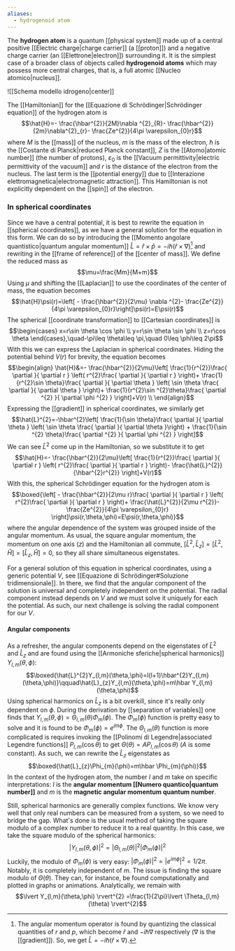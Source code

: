 ```yaml
---
aliases:
  - hydrogenoid atom
---
```

The **hydrogen atom** is a quantum [[physical system]] made up of a central positive [[Electric charge|charge carrier]] (a [[proton]]) and a negative charge carrier (an [[Elettrone|electron]]) surrounding it. It is the simplest case of a broader class of objects called **hydrogenoid atoms** which may possess more central charges, that is, a full atomic [[Nucleo atomico|nucleus]].

![[Schema modello idrogeno|center]]

The [[Hamiltonian]] for the [[Equazione di Schrödinger|Schrödinger equation]] of the hydrogen atom is
$$\hat{H}=- \frac{\hbar^{2}}{2M}\nabla ^{2}_{R}- \frac{\hbar^{2}}{2m}\nabla^{2}_{r}- \frac{Ze^{2}}{4\pi \varepsilon_{0}r}$$
where $M$ is the [[mass]] of the nucleus, $m$ is the mass of the electron, $\hbar$ is the [[Costante di Planck|reduced Planck constant]], $Z$ is the [[Atomo|atomic number]] (the number of protons), $\varepsilon_{0}$ is the [[Vacuum permittivity|electric permittivity of the vacuum]] and $r$ is the distance of the electron from the nucleus. The last term is the [[potential energy]] due to [[Interazione elettromagnetica|electromagnetic attraction]]. This Hamiltonian is not explicitly dependent on the [[spin]] of the electron.
### In spherical coordinates
Since we have a central potential, it is best to rewrite the equation in [[spherical coordinates]], as we have a general solution for the equation in this form. We can do so by introducing the [[Momento angolare quantistico|quantum angular momentum]] $\hat{L}=\hat{r}\times \hat{p}=-i\hbar (\hat{r}\times \nabla)$[^1] and rewriting in the [[frame of reference]] of the [[center of mass]]. We define the reduced mass as
$$\mu=\frac{Mm}{M+m}$$
Using $\mu$ and shifting the [[Laplacian]] to use the coordinates of the center of mass, the equation becomes
$$\hat{H}\psi(r)=\left[ - \frac{\hbar^{2}}{2\mu} \nabla ^{2}- \frac{Ze^{2}}{4\pi \varepsilon_{0}r}\right]\psi(r)=E\psi(r)$$
The spherical [[coordinate transformation]] to [[Cartesian coordinates]] is
$$\begin{cases}
x=r\sin \theta \cos \phi \\
y=r\sin \theta \sin \phi \\
z=r\cos \theta
\end{cases},\quad-\pi\leq \theta\leq \pi,\quad 0\leq \phi\leq 2\pi$$
With this we can express the Laplacian in spherical coordinates. Hiding the potential behind $V(r)$ for brevity, the equation becomes
$$\begin{align}
\hat{H}&=- \frac{\hbar^{2}}{2\mu}\left[ \frac{1}{r^{2}}\frac{ \partial  }{ \partial r } \left( r^{2}\frac{ \partial  }{ \partial r }  \right)+ \frac{1}{r^{2}\sin \theta}\frac{ \partial  }{ \partial \theta } \left( \sin \theta \frac{ \partial  }{ \partial \theta }  \right)+ \frac{1}{r^{2}\sin ^{2}\theta}\frac{ \partial ^{2}  }{ \partial \phi ^{2} }  \right]+V(r) \\
\end{align}$$
Expressing the [[gradient]] in spherical coordinates, we similarly get
$$\hat{L}^{2}=-\hbar^{2}\left[ \frac{1}{\sin \theta}\frac{ \partial  }{ \partial \theta } \left( \sin \theta \frac{ \partial  }{ \partial \theta }\right) + \frac{1}{\sin ^{2} \theta}\frac{ \partial ^{2} }{ \partial \phi ^{2} }  \right]$$
We can see $\hat{L}^{2}$ come up in the Hamiltonian, so we substitute it to get
$$\hat{H}=- \frac{\hbar^{2}}{2\mu}\left[ \frac{1}{r^{2}}\frac{ \partial  }{ \partial r } \left( r^{2}\frac{ \partial  }{ \partial r }  \right)- \frac{\hat{L}^{2}}{\hbar^{2}r^{2}} \right]+V(r)$$
With this, the spherical Schrödinger equation for the hydrogen atom is
$$\boxed{\left[ - \frac{\hbar^{2}}{2\mu r}\frac{ \partial  }{ \partial r } \left( r^{2}\frac{ \partial  }{ \partial r }  \right)+ \frac{\hat{L}^{2}}{2\mu r^{2}}- \frac{Ze^{2}}{4\pi \varepsilon_{0}r} \right]\psi(r,\theta,\phi)=E\psi(r,\theta,\phi)}$$
where the angular dependence of the system was grouped inside of the angular momentum. As usual, the square angular momentum, the momentum on one axis ($z$) and the Hamiltonian all commute, $[\hat{L}^{2},\hat{L}_{z}]=[\hat{L}^{2},\hat{H}]=[\hat{L}_{z},\hat{H}]=0$, so they all share simultaneous eigenstates.

For a general solution of this equation in spherical coordinates, using a generic potential $V$, see [[Equazione di Schrödinger#Soluzione tridimensionale]]. In there, we find that the angular component of the solution is universal and completely independent on the potential. The radial component instead depends on $V$ and we must solve it uniquely for each the potential. As such, our next challenge is solving the radial component for our $V$.
#### Angular components
As a refresher, the angular components depend on the eigenstates of $\hat{L}^{2}$ and $\hat{L}_{z}$ and are found using the [[Armoniche sferiche|spherical harmonics]] $Y_{l,m}(\theta,\phi)$:
$$\boxed{\hat{L}^{2}Y_{l,m}(\theta,\phi)=l(l+1)\hbar^{2}Y_{l,m}(\theta,\phi)}\qquad\hat{L}_{z}Y_{l,m}(\theta,\phi)=m\hbar Y_{l,m}(\theta,\phi)$$
Using spherical harmonics on $\hat{L}_{z}$ is a bit overkill, since it's really only dependent on $\phi$. During the derivation by [[separation of variables]] one finds that $Y_{l,m}(\theta,\phi)=\Theta_{l,m}(\theta)\Phi_{m}(\phi)$. The $\Phi_{m}(\phi)$ function is pretty easy to solve and it is found to be $\Phi_{m}(\phi)=e^{im\phi}$. The $\Theta_{l,m}(\theta)$ function is more complicated is requires invoking the [[Polinomi di Legendre|associated Legendre functions]] $P_{l,m}(\cos \theta)$ to get $\Theta(\theta)=AP_{l,m}(\cos \theta)$ ($A$ is some constant). As such, we can rewrite the $\hat{L}_{z}$ eigenstates as
$$\boxed{\hat{L}_{z}\Phi_{m}(\phi)=m\hbar \Phi_{m}(\phi)}$$
In the context of the hydrogen atom, the number $l$ and $m$ take on specific interpretations: $l$ is the **angular momentum [[Numero quantico|quantum number]]** and $m$ is the **magnetic angular momentum quantum number**.

Still, spherical harmonics are generally complex functions. We know very well that only real numbers can be measured from a system, so we need to bridge the gap. What's done is the usual method of taking the square modulo of a complex number to reduce it to a real quantity. In this case, we take the square modulo of the spherical harmonics:
$$\lvert Y_{l,m}(\theta,\phi) \rvert^{2} =\lvert \Theta_{l,m}(\theta) \rvert^{2}\lvert \Phi_{m}(\phi) \rvert^{2}  $$
Luckily, the modulo of $\Phi_{m}(\phi)$ is very easy: $\lvert \Phi_{m}(\phi) \rvert^{2}=\lvert e^{im\phi} \rvert^{2}=1/2\pi$. Notably, it is completely independent of $m$. The issue is finding the square modulo of $\Theta(\theta)$. They can, for instance, be found computationally and plotted in graphs or animations. Analytically, we remain with
$$\lvert Y_{l,m}(\theta,\phi) \rvert^{2} =\frac{1}{2\pi}\lvert \Theta_{l,m}(\theta) \rvert^{2}$$

[^1]: The angular momentum operator is found by quantizing the classical quantities of $r$ and $p$, which become $\hat{r}$ and $-i\hbar \nabla$ respectively ($\nabla$ is the [[gradient]]). So, we get $\hat{L}=-i\hbar(\hat{r}\times \nabla)$.
